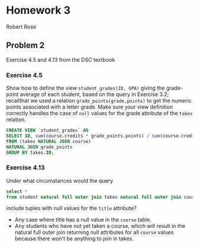 # Homework 3

Robert Rose

## Problem 2

Exercise 4.5 and 4.13 from the DSC textbook

### Exercise 4.5

Show how to define the view `student_grades(ID, GPA)` giving the grade-point average 
of each student, based on the query in Exercise 3.2; recallthat we used a relation 
`grade_points(grade,points)` to get the numeric points associated with a letter grade. 
Make sure your view definition correctly handles the case of `null` values for the grade
attribute of the `takes` relation.

```sql
CREATE VIEW `student_grades` AS 
SELECT ID, sum(course.credits * grade_points.points) / sum(course.credits) AS GPA 
FROM (takes NATURAL JOIN course)
NATURAL JOIN grade_points
GROUP BY takes.ID; 
```

### Exercise 4.13

Under what circumstances would the query

```sql
select * 
from student natural full outer join takes natural full outer join course;
```

include tuples with null values for the `title` attribute?

- Any case where title has a null value in the `course` table.
- Any students who have not yet taken a course, which will result in the natural
  full outer join returning null attributes for all `course` values because there
  won't be anything to join in takes.
